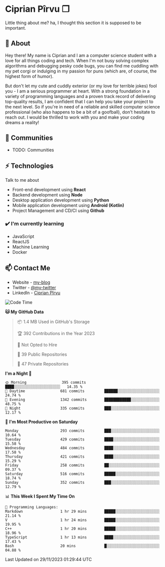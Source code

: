 # Ciprian Pîrvu ❐

Little thing about me? ha, I thought this section it is supposed to be important.

## 🧐 About

Hey there! My name is Ciprian and I am a computer science student with a love for all things coding and tech. When I'm not busy solving complex algorithms and debugging pesky code bugs, you can find me cuddling with my pet corgi or indulging in my passion for puns (which are, of course, the highest form of humor).

But don't let my cute and cuddly exterior (or my love for terrible jokes) fool you - I am a serious programmer at heart. With a strong foundation in a variety of programming languages and a proven track record of delivering top-quality results, I am confident that I can help you take your project to the next level. So if you're in need of a reliable and skilled computer science professional (who also happens to be a bit of a goofball), don't hesitate to reach out. I would be thrilled to work with you and make your coding dreams a reality!

## 👯 Communities

-   TODO: Communities

## ⚡ Technologies

Talk to me about

-   Front-end development using **React**
-   Backend development using **Node**
-   Desktop application development using **Python**
-   Mobile application development using **Android (Kotlin)**
-   Project Management and CD/CI using **Github**

### ✔️ I'm currently learning

-   JavaScript
-   ReactJS
-   Machine Learning
-   Docker

## 📫 Contact Me

-   Website - [my-blog]()
-   Twitter - [@my-twitter]()
-   LinkedIn - [Ciprian Pîrvu](https://www.linkedin.com/in/p%C3%AErvu-ciprian-cristian-4415991b1/)

<!--START_SECTION:waka-->
![Code Time](http://img.shields.io/badge/Code%20Time-1%2C836%20hrs%203%20mins-blue)

**🐱 My GitHub Data** 

> 📦 1.4 MB Used in GitHub's Storage 
 > 
> 🏆 392 Contributions in the Year 2023
 > 
> 🚫 Not Opted to Hire
 > 
> 📜 39 Public Repositories 
 > 
> 🔑 47 Private Repositories 
 > 
**I'm a Night 🦉** 

```text
🌞 Morning                395 commits         ████░░░░░░░░░░░░░░░░░░░░░   14.35 % 
🌆 Daytime                681 commits         ██████░░░░░░░░░░░░░░░░░░░   24.74 % 
🌃 Evening                1342 commits        ████████████░░░░░░░░░░░░░   48.75 % 
🌙 Night                  335 commits         ███░░░░░░░░░░░░░░░░░░░░░░   12.17 % 
```
📅 **I'm Most Productive on Saturday** 

```text
Monday                   293 commits         ███░░░░░░░░░░░░░░░░░░░░░░   10.64 % 
Tuesday                  429 commits         ████░░░░░░░░░░░░░░░░░░░░░   15.58 % 
Wednesday                484 commits         ████░░░░░░░░░░░░░░░░░░░░░   17.58 % 
Thursday                 421 commits         ████░░░░░░░░░░░░░░░░░░░░░   15.29 % 
Friday                   258 commits         ██░░░░░░░░░░░░░░░░░░░░░░░   09.37 % 
Saturday                 516 commits         █████░░░░░░░░░░░░░░░░░░░░   18.74 % 
Sunday                   352 commits         ███░░░░░░░░░░░░░░░░░░░░░░   12.79 % 
```


📊 **This Week I Spent My Time On** 

```text
💬 Programming Languages: 
Markdown                 1 hr 29 mins        █████░░░░░░░░░░░░░░░░░░░░   21.14 % 
V                        1 hr 24 mins        █████░░░░░░░░░░░░░░░░░░░░   19.95 % 
C++                      1 hr 20 mins        █████░░░░░░░░░░░░░░░░░░░░   18.96 % 
TypeScript               1 hr 13 mins        ████░░░░░░░░░░░░░░░░░░░░░   17.43 % 
Bash                     20 mins             █░░░░░░░░░░░░░░░░░░░░░░░░   04.88 % 
```


 Last Updated on 29/11/2023 01:29:44 UTC
<!--END_SECTION:waka-->
